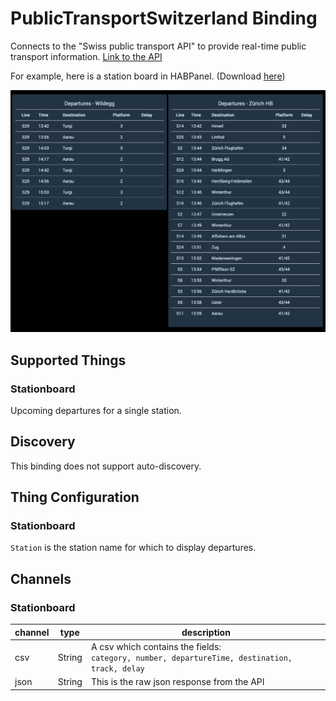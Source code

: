 # PublicTransportSwitzerland Binding

Connects to the "Swiss public transport API" to provide real-time public transport information. [Link to the API](https://transport.opendata.ch/)

For example, here is a station board in HABPanel. (Download [here](https://github.com/StefanieJaeger/HABPanel-departure-board))

![Departure board in HABPanel](doc/departure_board_habpanel.png)

## Supported Things

### Stationboard
Upcoming departures for a single station.

## Discovery
This binding does not support auto-discovery.

## Thing Configuration

### Stationboard
`Station` is the station name for which to display departures.

## Channels

### Stationboard
| channel  | type   | description                                |
|----------|--------|--------------------------------------------|
| csv      | String | A csv which contains the fields:<br />`category, number, departureTime, destination, track, delay` |
| json     | String | This is the raw json response from the API |
